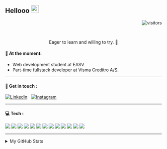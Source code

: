 ## Hellooo <img src="https://user-images.githubusercontent.com/1303154/88677602-1635ba80-d120-11ea-84d8-d263ba5fc3c0.gif" width="25" height="25" />      

<div align="right">

![visitors](https://visitor-badge.glitch.me/badge?page_id=iNkidzy.iNkidzy&left_color=%23A595D8&right_color=%2381A2EF&left_text=Profile%20visits)
</div>

<!-- [![Hits](https://hits.seeyoufarm.com/api/count/incr/badge.svg?url=https%3A%2F%2Fgithub.com%2FiNkidzy%2Fhit-counter&count_bg=%2381A2EF&title_bg=%23A595D8&icon=&icon_color=%23E7E7E7&title=Profile+Visits&edge_flat=false)](https://hits.seeyoufarm.com) -->

<br>

<div align="center">
 
Eager to learn and willing to try. :purple_heart:

</div>


#### :open_file_folder: At the moment: 
-  Web development student at EASV
-  Part-time fullstack developer at Visma Creditro A/S.
  ***
#### :calling: Get in touch : 



[![Linkedin](https://camo.githubusercontent.com/a80d00f23720d0bc9f55481cfcd77ab79e141606829cf16ec43f8cacc7741e46/68747470733a2f2f696d672e736869656c64732e696f2f62616467652f4c696e6b6564496e2d3030373742353f7374796c653d666f722d7468652d6261646765266c6f676f3d6c696e6b6564696e266c6f676f436f6c6f723d7768697465)](https://www.linkedin.com/in/nadiamiteva/)
&nbsp;
[![Instagram](https://camo.githubusercontent.com/b3d4671768bd0f9b6c8f410a25a96e0c5a4d135208d8910461e986f97e7985ab/68747470733a2f2f696d672e736869656c64732e696f2f62616467652f496e7374616772616d2d4534343035463f7374796c653d666f722d7468652d6261646765266c6f676f3d696e7374616772616d266c6f676f436f6c6f723d7768697465)](https://www.instagram.com/loco_loco_/)


___
#### :computer: Tech : 

<!-- TO DO: Make them rederect to repositories where you use them -->
<img src="https://img.shields.io/badge/C%23-239120?style=for-the-badge&logo=c-sharp&logoColor=white" />&nbsp;<img src="https://img.shields.io/badge/TypeScript-007ACC?style=for-the-badge&logo=typescript&logoColor=white" />&nbsp;<img src="https://img.shields.io/badge/Node.js-339933?style=for-the-badge&logo=nodedotjs&logoColor=white" />&nbsp;<img src="https://img.shields.io/badge/Angular-DD0031?style=for-the-badge&logo=angular&logoColor=white" />&nbsp;<img src="https://img.shields.io/badge/MySQL-005C84?style=for-the-badge&logo=mysql&logoColor=white" />&nbsp;<img src="https://img.shields.io/badge/nestjs-E0234E?style=for-the-badge&logo=nestjs&logoColor=white" />&nbsp;<img src="https://img.shields.io/badge/MongoDB-4EA94B?style=for-the-badge&logo=mongodb&logoColor=white" />&nbsp;<img src="https://img.shields.io/badge/PHP-777BB4?style=for-the-badge&logo=php&logoColor=white" />&nbsp;<img src="https://img.shields.io/badge/PostgreSQL-316192?style=for-the-badge&logo=postgresql&logoColor=white" />&nbsp;<img src="https://img.shields.io/badge/Vue.js-35495E?style=for-the-badge&logo=vuedotjs&logoColor=4FC08D" />&nbsp;<img src="https://img.shields.io/badge/Kotlin-0095D5?&style=for-the-badge&logo=kotlin&logoColor=white" />&nbsp;<img src="https://img.shields.io/badge/Jenkins-D24939?style=for-the-badge&logo=Jenkins&logoColor=white" />&nbsp;<img src="https://img.shields.io/badge/Docker-2CA5E0?style=for-the-badge&logo=docker&logoColor=white" />


***

<details>
<summary>
My GitHub Stats
</summary> 


#### :star: GitHub Stats 
[![Anurag's GitHub stats](https://github-readme-stats.vercel.app/api?username=iNkidzy&theme=material-palenight&hide=contribs&show_icons=true)](https://github.com/anuraghazra/github-readme-stats)

#### :star: Coding Stats:

<!--START_SECTION:waka-->
<!--END_SECTION:waka-->

[![Top Langs](https://github-readme-stats.vercel.app/api/top-langs/?username=iNkidzy&langs_count=5&theme=material-palenight)](https://github.com/anuraghazra/github-readme-stats)

***
</details>

